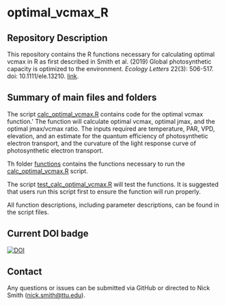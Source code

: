 # optimal_vcmax_R

## Repository Description
This repository contains the R functions necessary for calculating optimal vcmax in R as first described 
in Smith et al. (2019) Global photosynthetic capacity is optimized to the environment.
*Ecology Letters* 22(3): 506-517. doi: 10.1111/ele.13210. [link](https://onlinelibrary.wiley.com/doi/10.1111/ele.13210).

## Summary of main files and folders
The script [calc_optimal_vcmax.R](calc_optimal_vcmax.R) contains code for the optimal 
vcmax function.'
The function will calculate optimal vcmax, optimal jmax, and the optimal jmax/vcmax ratio.
The inputs required are temperature, PAR, VPD, elevation, and an estimate for the
quantum efficiency of photosynthetic electron transport, and the curvature of the light
response curve of photosynthetic electron transport.

Th folder [functions](functions) contains the functions necessary to run the 
[calc_optimal_vcmax.R](calc_optimal_vcmax.R) script.

The script [test_calc_optimal_vcmax.R](test_calc_optimal_vcmax.R) will test the functions.
It is suggested that users run this script first to ensure the function will run properly.

All function descriptions, including parameter descriptions, can be found in the script files.

## Current DOI badge
[![DOI](https://zenodo.org/badge/156727566.svg)](https://zenodo.org/badge/latestdoi/156727566)

## Contact
Any questions or issues can be submitted via GitHub or directed to Nick Smith
(nick.smith@ttu.edu).
